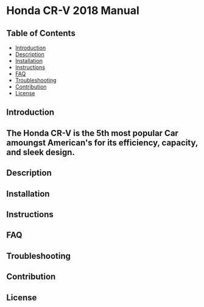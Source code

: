 # Honda CR-V 2018 Manual

## Table of Contents

- [Introduction](#Introduction)
- [Description](#Description)
- [Installation](#Installation)
- [Instructions](#Instructions)
- [FAQ](#FAQ)
- [Troubleshooting](#Troubleshooting)
- [Contribution](#Contribution)
- [License](#License)

## Introduction
The Honda CR-V is the 5th most popular Car amoungst American's for its efficiency, capacity, and sleek design.  
-


## Description

## Installation

## Instructions

##  FAQ

## Troubleshooting

## Contribution

## License
